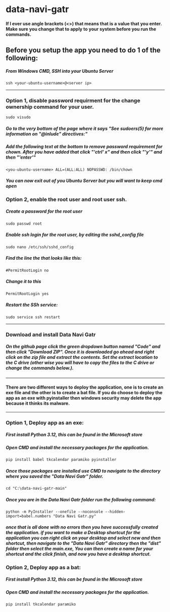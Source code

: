 # data-navi-gatr

#### If I ever use angle brackets (<>) that means that is a value that you enter. Make sure you change that to apply to your system before you run the commands.

## Before you setup the app you need to do 1 of the following:
##### From Windows CMD, SSH into your Ubuntu Server
```
ssh <your-ubuntu-username>@<server ip>
```
-----
### Option 1, disable password requirment for the change ownership command for your user.
```
sudo visudo
```
##### Go to the very bottom of the page where it says "See sudoers(5) for more information on "@inlude" directives:"
##### Add the following text at the bottom to remove password requirement for chown. After you have added that click "'ctrl' x" and then click "'y'" and then "'enter'"
```
<you-ubuntu-username> ALL=(ALL:ALL) NOPASSWD: /bin/chown
```
##### You can now exit out of you Ubuntu Server but you will want to keep cmd open
### Option 2, enable the root user and root user ssh.
##### Create a password for the root user
```
sudo passwd root
```
##### Enable ssh login for the root user, by editing the sshd_config file
```
sudo nano /etc/ssh/sshd_config
```
##### Find the line the that looks like this:
```
#PermitRootLogin no
```
##### Change it to this
```
PermitRootLogin yes
```
##### Restart the SSh service:
```
sudo service ssh restart
```
-----
### Download and install Data Navi Gatr
##### On the github page click the green dropdown button named ****"Code"**** and then click **"Download ZIP"**. Once it is downloaded go ahead and right click on the zip file and extract the contents. **Set the extract location to the C drive** (other wise you will have to copy the files to the C drive or change the commands below.).
-----
#### There are two different ways to deploy the application, one is to create an exe file and the other is to create a bat file. If you do choose to deploy the app as an exe with pyinstaller then windows security may delete the app because it thinks its malware.
-----
### Option 1, Deploy app as an exe:
##### First install Python 3.12, this can be found in the Microsoft store
##### Open CMD and install the necessary packages for the application.
```
pip install babel tkcalendar paramiko pyinstaller
```
##### Once those packages are installed use CMD to navigate to the directory where you saved the "Data Navi Gatr" folder.
```
cd "C:\data-navi-gatr-main"
```
##### Once you are in the Data Navi Gatr folder run the following command:
```
python -m PyInstaller --onefile --noconsole --hidden-import=babel.numbers "Data Navi Gatr.py"
```
##### once that is all done with no errors then you have successfully created the application. if you want to make a Desktop shortcut for the application you can right click on your desktop and select new and then shortcut, then navigate to the "Data Navi Gatr" directory then the "dist" folder then select the main.exe, You can then create a name for your shortcut and the click finish, and now you have a desktop shortcut.
### Option 2, Deploy app as a bat:
##### First install Python 3.12, this can be found in the Microsoft store
##### Open CMD and install the necessary packages for the application.
```
pip install tkcalendar paramiko
```
#####